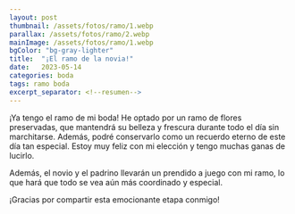 ```yaml
---
layout: post
thumbnail: /assets/fotos/ramo/1.webp
parallax: /assets/fotos/ramo/2.webp
mainImage: /assets/fotos/ramo/1.webp
bgColor: "bg-gray-lighter"
title:  "¡El ramo de la novia!"
date:   2023-05-14
categories: boda
tags: ramo boda
excerpt_separator: <!--resumen-->
---
```


¡Ya tengo el ramo de mi boda! He optado por un ramo de flores preservadas, que mantendrá su belleza y frescura durante todo el día sin marchitarse. Además, podré conservarlo como un recuerdo eterno de este día tan especial. Estoy muy feliz con mi elección y tengo muchas ganas de lucirlo. 

Además, el novio y el padrino llevarán un prendido a juego con mi ramo, lo que hará que todo se vea aún más coordinado y especial. 

¡Gracias por compartir esta emocionante etapa conmigo!